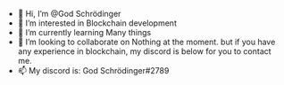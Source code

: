- 👋 Hi, I’m @God Schrödinger
- 👀 I’m interested in Blockchain development
- 🌱 I’m currently learning Many things
- 💞️ I’m looking to collaborate on Nothing at the moment. but if you have any experience in blockchain, my discord is below for you to contact me.
- 📫 My discord is: God Schrödinger#2789
<!---
MugenTrain550/MugenTrain550 is a ✨ special ✨ repository because its `README.md` (this file) appears on your GitHub profile.
You can click the Preview link to take a look at your changes.
--->
